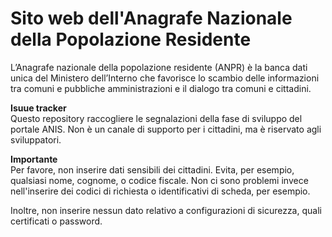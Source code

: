 # Sito web dell'Anagrafe Nazionale della Popolazione Residente 

L’Anagrafe nazionale della popolazione residente (ANPR) è la banca dati unica del Ministero dell’Interno che favorisce lo scambio delle informazioni tra comuni e pubbliche amministrazioni e il dialogo tra comuni e cittadini.

**Isuue tracker** <br>
Questo repository raccogliere le segnalazioni della fase di sviluppo del portale ANIS. Non è un canale di supporto per i cittadini, ma è riservato agli sviluppatori.

**Importante** <br>
Per favore, non inserire dati sensibili dei cittadini. Evita, per esempio, qualsiasi nome, cognome, o codice fiscale. Non ci sono problemi invece nell'inserire dei codici di richiesta o identificativi di scheda, per esempio.

Inoltre, non inserire nessun dato relativo a configurazioni di sicurezza, quali certificati o password.


